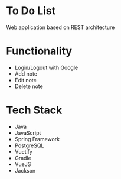 # To Do List
Web application based on REST architecture

# Functionality
* Login/Logout with Google
* Add note
* Edit note
* Delete note

# Tech Stack
* Java
* JavaScript
* Spring Framework
* PostgreSQL
* Vuetify
* Gradle
* VueJS
* Jackson
